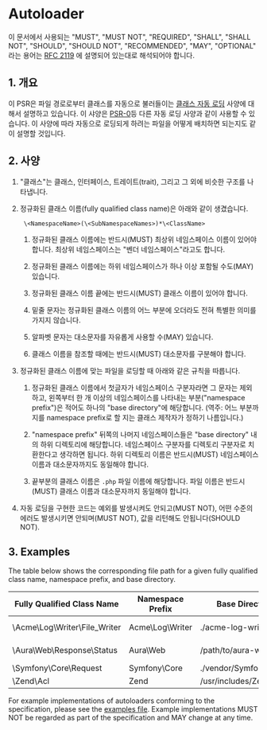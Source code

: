 # Autoloader

이 문서에서 사용되는 "MUST", "MUST NOT", "REQUIRED", "SHALL", "SHALL NOT", "SHOULD",
"SHOULD NOT", "RECOMMENDED", "MAY", "OPTIONAL" 라는 용어는 
[RFC 2119](http://tools.ietf.org/html/rfc2119) 에 설명되어 있는대로 해석되어야 합니다.


## 1. 개요

이 PSR은 파일 경로로부터 클래스를 자동으로 불러들이는 [클래스 자동 로딩][autoloading] 사양에 대해서 
설명하고 있습니다. 이 샤양은 [PSR-0][]등 다른 자동 로딩 사양과 같이 사용할 수 있습니다. 
이 사양에 따라 자동으로 로딩되게 하려는 파일을 어떻게 배치하면 되는지도 같이 설명할 것입니다. 


## 2. 사양

1. "클래스"는 클래스, 인터페이스, 트레이트(trait), 그리고 그 외에 비슷한 구조를 나타냅니다. 

2. 정규화된 클래스 이름(fully qualified class name)은 아래와 같이 생겼습니다. 

        \<NamespaceName>(\<SubNamespaceNames>)*\<ClassName>

    1. 정규화된 클래스 이름에는 반드시(MUST) 최상위 네임스페이스 이름이 있어야 합니다. 
       최상위 네임스페이스는 "벤더 네임스페이스"라고도 합니다. 

    2. 정규화된 클래스 이름에는 하위 네임스페이스가 하나 이상 포함될 수도(MAY) 있습니다.

    3. 정규화된 클래스 이름 끝에는 반드시(MUST) 클래스 이름이 있어야 합니다.

    4. 밑줄 문자는 정규화된 클래스 이름의 어느 부분에 오더라도 전혀 특별한 
       의미를 가지지 않습니다.

    5. 알파벳 문자는 대소문자를 자유롭게 사용할 수(MAY) 있습니다. 

    6. 클래스 이름을 참조할 때에는 반드시(MUST) 대소문자를 구분해야 합니다. 

3. 정규화된 클래스 이름에 맞는 파일을 로딩할 때 아래와 같은 규칙을 따릅니다. 

    1. 정규화된 클래스 이름에서 첫글자가 네임스페이스 구분자라면 그 문자는
       제외하고, 왼쪽부터 한 개 이상의 네임스페이스를 나타내는 부분("namespace prefix")은
       적어도 하나의 "base directory"에 해당합니다. (역주: 어느 부분까지를 namespace prefix로
       할 지는 클래스 제작자가 정하기 나름입니다.)

    2. "namespace prefix" 뒤쪽의 나머지 네임스페이스들은 "base directory"  내의
       하위 디렉토리에 해당합니다. 네임스페이스 구분자를 디렉토리 구분자로 치환한다고
       생각하면 됩니다. 하위 디렉토리 이름은 반드시(MUST) 네임스페이스 이름과
       대소문자까지도 동일해야 합니다.

    3. 끝부분의 클래스 이름은 `.php` 파일 이름에 해당합니다. 파일 이름은 반드시(MUST)
       클래스 이름과 대소문자까지 동일해야 합니다.

4. 자동 로딩을 구현한 코드는 예외를 발생시켜도 안되고(MUST NOT), 어떤 수준의 
    에러도 발생시키면 안되며(MUST NOT), 값을 리턴해도 안됩니다(SHOULD NOT).


## 3. Examples

The table below shows the corresponding file path for a given fully qualified
class name, namespace prefix, and base directory.

| Fully Qualified Class Name    | Namespace Prefix   | Base Directory           | Resulting File Path
| ----------------------------- |--------------------|--------------------------|-------------------------------------------
| \Acme\Log\Writer\File_Writer  | Acme\Log\Writer    | ./acme-log-writer/lib/   | ./acme-log-writer/lib/File_Writer.php
| \Aura\Web\Response\Status     | Aura\Web           | /path/to/aura-web/src/   | /path/to/aura-web/src/Response/Status.php
| \Symfony\Core\Request         | Symfony\Core       | ./vendor/Symfony/Core/   | ./vendor/Symfony/Core/Request.php
| \Zend\Acl                     | Zend               | /usr/includes/Zend/      | /usr/includes/Zend/Acl.php

For example implementations of autoloaders conforming to the specification,
please see the [examples file][]. Example implementations MUST NOT be regarded
as part of the specification and MAY change at any time.

[autoloading]: http://php.net/autoload
[PSR-0]: https://github.com/php-fig/fig-standards/blob/master/accepted/PSR-0.md
[examples file]: https://github.com/php-fig/fig-standards/blob/master/accepted/PSR-4-autoloader-examples.md
